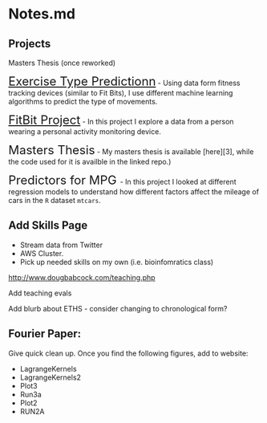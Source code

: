 # Notes.md

## Projects

Masters Thesis (once reworked)

<font size="5">[Exercise Type Predictionn](https://github.com/lebailly/MLProject)</font> - Using data form fitness tracking devices (similar to Fit Bits), I use different machine learning algorithms to predict the type of movements.

<font size="5">[FitBit Project](https://github.com/lebailly/RepData_PeerAssessment1)</font> - In this project I explore a data from a person wearing a personal activity monitoring device.

<font size="5">Masters Thesis</font> - My masters thesis is available [here][3], while the code used for it is availble in the linked repo.)

<font size="5">Predictors for MPG </font> - In this project I looked at different regression models to understand how different factors affect the mileage of cars in the `R` dataset `mtcars`.

## Add Skills Page
* Stream data from Twitter
* AWS Cluster.
* Pick up needed skills on my own (i.e. bioinfomratics class)


http://www.dougbabcock.com/teaching.php

Add teaching evals

Add blurb about ETHS - consider changing to chronological form?



## Fourier Paper:

Give quick clean up.  Once you find the following figures, add to website:

* LagrangeKernels
* LagrangeKernels2
* Plot3
* Run3a
* Plot2
* RUN2A